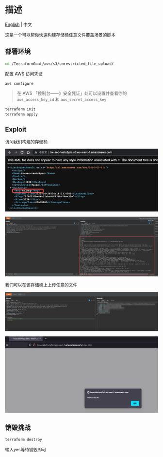 # 描述

[English](./README.md) | 中文

这是一个可以帮你快速构建存储桶任意文件覆盖场景的脚本

## 部署环境

```bash
cd /TerraformGoat/aws/s3/unrestricted_file_upload/
```

配置 AWS 访问凭证

```shell
aws configure
```

> 在 AWS 「控制台——》安全凭证」处可以设置并查看你的 `aws_access_key_id` 和 `aws_secret_access_key`

```bash
terraform init
terraform apply
```

## Exploit

访问我们构建的存储桶

![image-20220426122407418](../../../images/image-20220426122407418.png)

![image-20220426122453542](../../../images/image-20220426122453542.png)

我们可以在该存储桶上上传任意的文件

![image-20220426143627488](../../../images/image-20220426143627488.png)

![image-20220426143639149](../../../images/image-20220426143639149.png)

## 销毁挑战

```bash
terraform destroy
```

输入yes等待销毁即可
